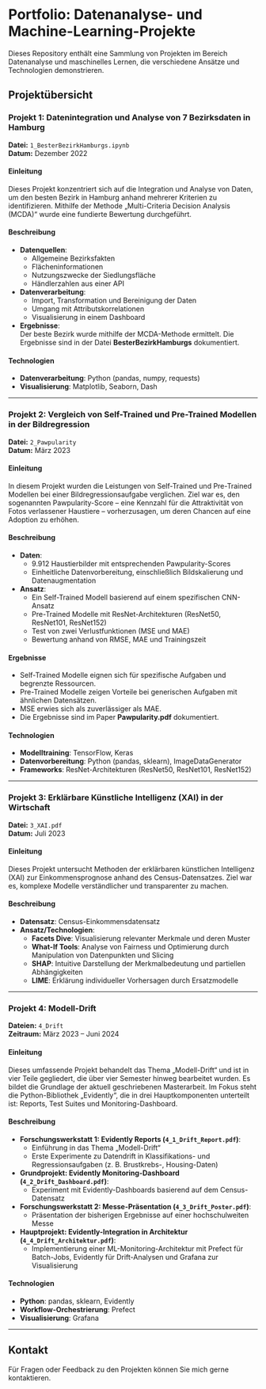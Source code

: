 # Portfolio: Datenanalyse- und Machine-Learning-Projekte

Dieses Repository enthält eine Sammlung von Projekten im Bereich Datenanalyse und maschinelles Lernen, die verschiedene Ansätze und Technologien demonstrieren.

## Projektübersicht

### Projekt 1: Datenintegration und Analyse von 7 Bezirksdaten in Hamburg  
**Datei:** `1_BesterBezirkHamburgs.ipynb`  
**Datum:** Dezember 2022  

#### Einleitung
Dieses Projekt konzentriert sich auf die Integration und Analyse von Daten, um den besten Bezirk in Hamburg anhand mehrerer Kriterien zu identifizieren. Mithilfe der Methode „Multi-Criteria Decision Analysis (MCDA)“ wurde eine fundierte Bewertung durchgeführt.

#### Beschreibung
- **Datenquellen**:  
  - Allgemeine Bezirksfakten  
  - Flächeninformationen  
  - Nutzungszwecke der Siedlungsfläche  
  - Händlerzahlen aus einer API  
- **Datenverarbeitung**:  
  - Import, Transformation und Bereinigung der Daten  
  - Umgang mit Attributskorrelationen  
  - Visualisierung in einem Dashboard  
- **Ergebnisse**:  
  Der beste Bezirk wurde mithilfe der MCDA-Methode ermittelt. Die Ergebnisse sind in der Datei **BesterBezirkHamburgs** dokumentiert.

#### Technologien
- **Datenverarbeitung**: Python (pandas, numpy, requests)  
- **Visualisierung**: Matplotlib, Seaborn, Dash  

---

### Projekt 2: Vergleich von Self-Trained und Pre-Trained Modellen in der Bildregression  
**Datei:** `2_Pawpularity`  
**Datum:** März 2023  

#### Einleitung
In diesem Projekt wurden die Leistungen von Self-Trained und Pre-Trained Modellen bei einer Bildregressionsaufgabe verglichen. Ziel war es, den sogenannten Pawpularity-Score – eine Kennzahl für die Attraktivität von Fotos verlassener Haustiere – vorherzusagen, um deren Chancen auf eine Adoption zu erhöhen.

#### Beschreibung
- **Daten**:  
  - 9.912 Haustierbilder mit entsprechenden Pawpularity-Scores  
  - Einheitliche Datenvorbereitung, einschließlich Bildskalierung und Datenaugmentation  
- **Ansatz**:  
  - Ein Self-Trained Modell basierend auf einem spezifischen CNN-Ansatz  
  - Pre-Trained Modelle mit ResNet-Architekturen (ResNet50, ResNet101, ResNet152)  
  - Test von zwei Verlustfunktionen (MSE und MAE)  
  - Bewertung anhand von RMSE, MAE und Trainingszeit  

#### Ergebnisse
- Self-Trained Modelle eignen sich für spezifische Aufgaben und begrenzte Ressourcen.  
- Pre-Trained Modelle zeigen Vorteile bei generischen Aufgaben mit ähnlichen Datensätzen.  
- MSE erwies sich als zuverlässiger als MAE.  
- Die Ergebnisse sind im Paper **Pawpularity.pdf** dokumentiert.

#### Technologien
- **Modelltraining**: TensorFlow, Keras  
- **Datenvorbereitung**: Python (pandas, sklearn), ImageDataGenerator  
- **Frameworks**: ResNet-Architekturen (ResNet50, ResNet101, ResNet152)  

---

### Projekt 3: Erklärbare Künstliche Intelligenz (XAI) in der Wirtschaft  
**Datei:** `3_XAI.pdf`  
**Datum:** Juli 2023  

#### Einleitung
Dieses Projekt untersucht Methoden der erklärbaren künstlichen Intelligenz (XAI) zur Einkommensprognose anhand des Census-Datensatzes. Ziel war es, komplexe Modelle verständlicher und transparenter zu machen.

#### Beschreibung
- **Datensatz**: Census-Einkommensdatensatz  
- **Ansatz/Technologien**:  
  - **Facets Dive**: Visualisierung relevanter Merkmale und deren Muster  
  - **What-If Tools**: Analyse von Fairness und Optimierung durch Manipulation von Datenpunkten und Slicing  
  - **SHAP**: Intuitive Darstellung der Merkmalbedeutung und partiellen Abhängigkeiten  
  - **LIME**: Erklärung individueller Vorhersagen durch Ersatzmodelle  

---

### Projekt 4: Modell-Drift  
**Dateien:** `4_Drift`  
**Zeitraum:** März 2023 – Juni 2024  

#### Einleitung
Dieses umfassende Projekt behandelt das Thema „Modell-Drift“ und ist in vier Teile gegliedert, die über vier Semester hinweg bearbeitet wurden. Es bildet die Grundlage der aktuell geschriebenen Masterarbeit. Im Fokus steht die Python-Bibliothek „Evidently“, die in drei Hauptkomponenten unterteilt ist: Reports, Test Suites und Monitoring-Dashboard.

#### Beschreibung
- **Forschungswerkstatt 1: Evidently Reports (`4_1_Drift_Report.pdf`)**:  
  - Einführung in das Thema „Modell-Drift“  
  - Erste Experimente zu Datendrift in Klassifikations- und Regressionsaufgaben (z. B. Brustkrebs-, Housing-Daten)  
- **Grundprojekt: Evidently Monitoring-Dashboard (`4_2_Drift_Dashboard.pdf`)**:  
  - Experiment mit Evidently-Dashboards basierend auf dem Census-Datensatz  
- **Forschungswerkstatt 2: Messe-Präsentation (`4_3_Drift_Poster.pdf`)**:  
  - Präsentation der bisherigen Ergebnisse auf einer hochschulweiten Messe  
- **Hauptprojekt: Evidently-Integration in Architektur (`4_4_Drift_Architektur.pdf`)**:  
  - Implementierung einer ML-Monitoring-Architektur mit Prefect für Batch-Jobs, Evidently für Drift-Analysen und Grafana zur Visualisierung  

#### Technologien
- **Python**: pandas, sklearn, Evidently  
- **Workflow-Orchestrierung**: Prefect  
- **Visualisierung**: Grafana  

---

## Kontakt
Für Fragen oder Feedback zu den Projekten können Sie mich gerne kontaktieren.  